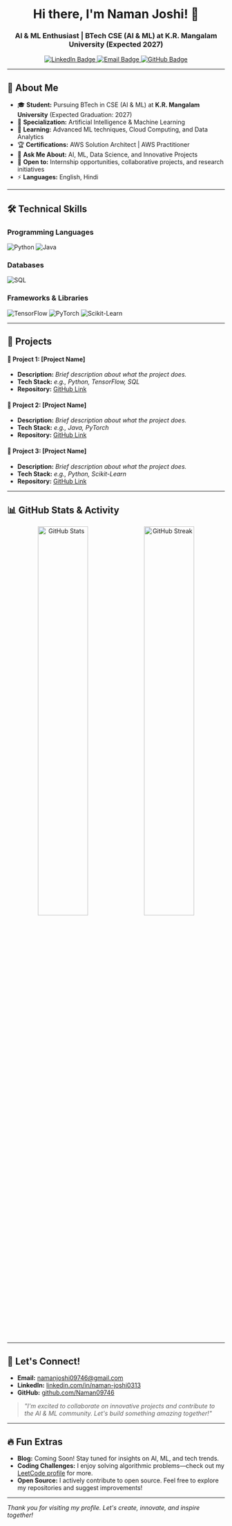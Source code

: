 <h1 align="center">Hi there, I'm Naman Joshi! 👋</h1>
<h3 align="center">AI & ML Enthusiast | BTech CSE (AI & ML) at K.R. Mangalam University (Expected 2027)</h3>

<p align="center">
  <a href="https://www.linkedin.com/in/naman-joshi0313/">
    <img src="https://img.shields.io/badge/LinkedIn-Naman%20Joshi-blue?style=for-the-badge&logo=linkedin" alt="LinkedIn Badge" />
  </a>
  <a href="mailto:namanjoshi09746@gmail.com">
    <img src="https://img.shields.io/badge/Email-Contact%20Me-red?style=for-the-badge&logo=gmail" alt="Email Badge" />
  </a>
  <a href="https://github.com/Naman09746">
    <img src="https://img.shields.io/badge/GitHub-Naman09746-black?style=for-the-badge&logo=github" alt="GitHub Badge" />
  </a>
</p>

---

## 🚀 About Me
- 🎓 **Student:** Pursuing BTech in CSE (AI & ML) at **K.R. Mangalam University** (Expected Graduation: 2027)
- 🎯 **Specialization:** Artificial Intelligence & Machine Learning
- 🌱 **Learning:** Advanced ML techniques, Cloud Computing, and Data Analytics
- 🏆 **Certifications:** AWS Solution Architect | AWS Practitioner
- 💬 **Ask Me About:** AI, ML, Data Science, and Innovative Projects
- 🤝 **Open to:** Internship opportunities, collaborative projects, and research initiatives
- ⚡ **Languages:** English, Hindi

---

## 🛠️ Technical Skills

### Programming Languages
<p>
  <img src="https://img.shields.io/badge/Python-3776AB?style=for-the-badge&logo=python&logoColor=white" alt="Python" />
  <img src="https://img.shields.io/badge/Java-007396?style=for-the-badge&logo=java&logoColor=white" alt="Java" />
</p>

### Databases
<p>
  <img src="https://img.shields.io/badge/SQL-4479A1?style=for-the-badge&logo=mysql&logoColor=white" alt="SQL" />
</p>

### Frameworks & Libraries
<p>
  <img src="https://img.shields.io/badge/TensorFlow-FF6F00?style=for-the-badge&logo=tensorflow&logoColor=white" alt="TensorFlow" />
  <img src="https://img.shields.io/badge/PyTorch-EE4C2C?style=for-the-badge&logo=pytorch&logoColor=white" alt="PyTorch" />
  <img src="https://img.shields.io/badge/Scikit--Learn-F7931E?style=for-the-badge&logo=scikit-learn&logoColor=white" alt="Scikit-Learn" />
</p>

---

## 📂 Projects
<!-- Update with your real projects or add new ones as you complete them -->
#### 🔹 **Project 1: [Project Name]**
- **Description:** _Brief description about what the project does._
- **Tech Stack:** _e.g., Python, TensorFlow, SQL_
- **Repository:** [GitHub Link](#)

#### 🔹 **Project 2: [Project Name]**
- **Description:** _Brief description about what the project does._
- **Tech Stack:** _e.g., Java, PyTorch_
- **Repository:** [GitHub Link](#)

#### 🔹 **Project 3: [Project Name]**
- **Description:** _Brief description about what the project does._
- **Tech Stack:** _e.g., Python, Scikit-Learn_
- **Repository:** [GitHub Link](#)

---

## 📊 GitHub Stats & Activity
<p align="center">
  <img width="48%" src="https://github-readme-stats.vercel.app/api?username=Naman09746&show_icons=true&theme=tokyonight" alt="GitHub Stats" />
  <img width="48%" src="https://github-readme-streak-stats.herokuapp.com/?user=Naman09746&theme=tokyonight" alt="GitHub Streak" />
</p>

---

## 🤝 Let's Connect!
- **Email:** [namanjoshi09746@gmail.com](mailto:namanjoshi09746@gmail.com)
- **LinkedIn:** [linkedin.com/in/naman-joshi0313](https://www.linkedin.com/in/naman-joshi0313/)
- **GitHub:** [github.com/Naman09746](https://github.com/Naman09746)

> *"I'm excited to collaborate on innovative projects and contribute to the AI & ML community. Let's build something amazing together!"*

---

## 🔥 Fun Extras
- **Blog:** Coming Soon! Stay tuned for insights on AI, ML, and tech trends.
- **Coding Challenges:** I enjoy solving algorithmic problems—check out my [LeetCode profile](#) for more.
- **Open Source:** I actively contribute to open source. Feel free to explore my repositories and suggest improvements!

---

*Thank you for visiting my profile. Let's create, innovate, and inspire together!*  
